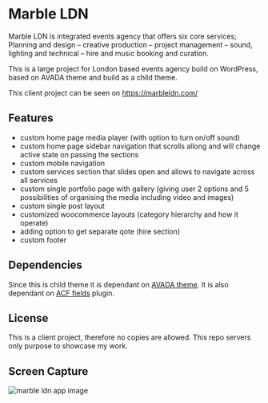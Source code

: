 # Marble LDN

Marble LDN is integrated events agency that offers six core services; Planning and design – creative production – project management – sound, lighting and technical – hire and music booking and curation.

This is a large project for London based events agency build on WordPress, based on AVADA theme and build as a child theme.

This client project can be seen on https://marbleldn.com/

## Features

- custom home page media player (with option to turn on/off sound)
- custom home page sidebar navigation that scrolls allong and will change active state on passing the sections
- custom mobile navigation
- custom services section that slides open and allows to navigate across all services
- custom single portfolio page with gallery (giving user 2 options and 5 possibilities of organising the media including video and images)
- custom single post layout
- customized woocommerce layouts (category hierarchy and how it operate)
- adding option to get separate qote (hire section)
- custom footer

## Dependencies

Since this is child theme it is dependant on [AVADA theme](https://avada.theme-fusion.com/). It is also dependant on [ACF fields](https://www.advancedcustomfields.com/) plugin.

## License

This is a client project, therefore no copies are allowed. This repo servers only purpose to showcase my work.

## Screen Capture

![marble ldn app image](/screencapture-marbleldn.jpg)
